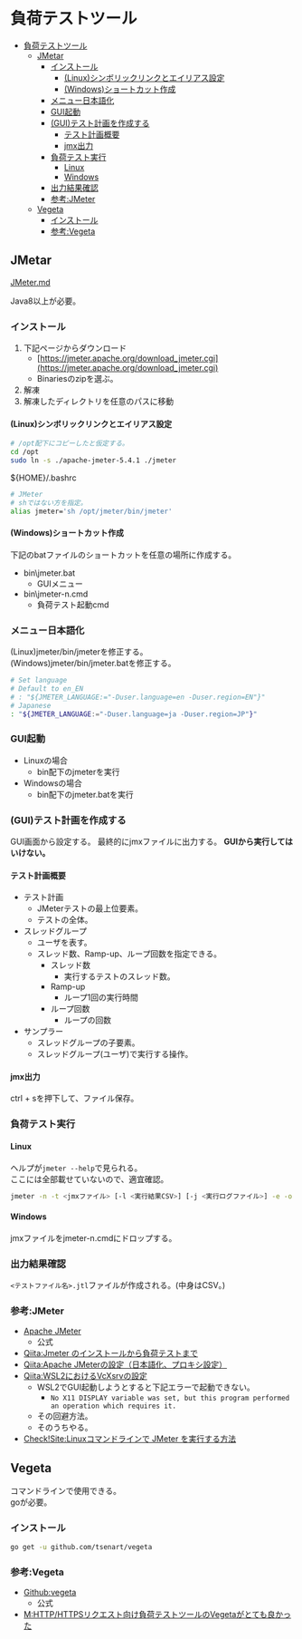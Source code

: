 # 負荷テストツール

- [負荷テストツール](#負荷テストツール)
  - [JMetar](#jmetar)
    - [インストール](#インストール)
      - [(Linux)シンボリックリンクとエイリアス設定](#linuxシンボリックリンクとエイリアス設定)
      - [(Windows)ショートカット作成](#windowsショートカット作成)
    - [メニュー日本語化](#メニュー日本語化)
    - [GUI起動](#gui起動)
    - [(GUI)テスト計画を作成する](#guiテスト計画を作成する)
      - [テスト計画概要](#テスト計画概要)
      - [jmx出力](#jmx出力)
    - [負荷テスト実行](#負荷テスト実行)
      - [Linux](#linux)
      - [Windows](#windows)
    - [出力結果確認](#出力結果確認)
    - [参考:JMeter](#参考jmeter)
  - [Vegeta](#vegeta)
    - [インストール](#インストール-1)
    - [参考:Vegeta](#参考vegeta)

## JMetar

[JMeter.md](./JMeter/JMeter.md)

Java8以上が必要。  

### インストール

1. 下記ページからダウンロード
   - [https://jmeter.apache.org/download_jmeter.cgi](https://jmeter.apache.org/download_jmeter.cgi)
   - Binariesのzipを選ぶ。
2. 解凍
3. 解凍したディレクトリを任意のパスに移動

#### (Linux)シンボリックリンクとエイリアス設定

``` sh
# /opt配下にコピーしたと仮定する。
cd /opt
sudo ln -s ./apache-jmeter-5.4.1 ./jmeter
```

${HOME}/.bashrc

``` sh
# JMeter
# shではない方を指定。
alias jmeter='sh /opt/jmeter/bin/jmeter'
```

#### (Windows)ショートカット作成

下記のbatファイルのショートカットを任意の場所に作成する。
- bin\\jmeter.bat
  - GUIメニュー
- bin\\jmeter-n.cmd
  - 負荷テスト起動cmd

### メニュー日本語化

(Linux)jmeter/bin/jmeterを修正する。  
(Windows)jmeter/bin/jmeter.batを修正する。

``` sh
# Set language
# Default to en_EN
# : "${JMETER_LANGUAGE:="-Duser.language=en -Duser.region=EN"}"
# Japanese
: "${JMETER_LANGUAGE:="-Duser.language=ja -Duser.region=JP"}"
```

### GUI起動

- Linuxの場合
  - bin配下のjmeterを実行
- Windowsの場合
  - bin配下のjmeter.batを実行

### (GUI)テスト計画を作成する

GUI画面から設定する。
最終的にjmxファイルに出力する。
**GUIから実行してはいけない。**

#### テスト計画概要

- テスト計画
  - JMeterテストの最上位要素。
  - テストの全体。
- スレッドグループ
  - ユーザを表す。
  - スレッド数、Ramp-up、ループ回数を指定できる。
    - スレッド数
      - 実行するテストのスレッド数。
    - Ramp-up
      - ループ1回の実行時間
    - ループ回数
      - ループの回数
- サンプラー
  - スレッドグループの子要素。
  - スレッドグループ(ユーザ)で実行する操作。

#### jmx出力

ctrl + sを押下して、ファイル保存。

### 負荷テスト実行

#### Linux

ヘルプが```jmeter --help```で見られる。  
ここには全部載せていないので、適宜確認。

``` sh
jmeter -n -t <jmxファイル> [-l <実行結果CSV>] [-j <実行ログファイル>] -e -o [<アウトプットパス>]
```

#### Windows

jmxファイルをjmeter-n.cmdにドロップする。

### 出力結果確認

```<テストファイル名>.jtl```ファイルが作成される。(中身はCSV。)

### 参考:JMeter

- [Apache JMeter](https://jmeter.apache.org/)
  - 公式
- [Qiita:Jmeter のインストールから負荷テストまで](https://qiita.com/shotets/items/d553d7be0d407a9a9a53)
- [Qiita:Apache JMeterの設定（日本語化、プロキシ設定）](https://qiita.com/gtom7156/items/92aab9185c5b7d5feda9)
- [Qiita:WSL2におけるVcXsrvの設定](https://qiita.com/ryoi084/items/0dff11134592d0bb895c)
  - WSL2でGUI起動しようとすると下記エラーで起動できない。
    - ```No X11 DISPLAY variable was set, but this program performed an operation which requires it.```
  - その回避方法。
  - そのうちやる。
- [Check!Site:Linuxコマンドラインで JMeter を実行する方法](https://www.checksite.jp/jmeter-on-linux/)

## Vegeta

コマンドラインで使用できる。  
goが必要。

### インストール

``` sh
go get -u github.com/tsenart/vegeta
```

### 参考:Vegeta

- [Github:vegeta](https://github.com/tsenart/vegeta)
  - 公式
- [M:HTTP/HTTPSリクエスト向け負荷テストツールのVegetaがとても良かった](https://mmiyauchi.com/?p=1711)
